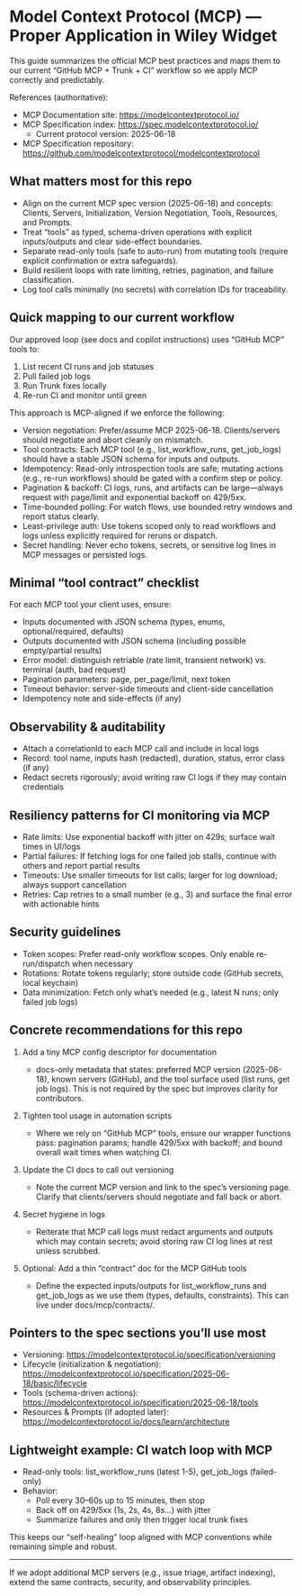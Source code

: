 # Model Context Protocol (MCP) — Proper Application in Wiley Widget

This guide summarizes the official MCP best practices and maps them to our current “GitHub MCP + Trunk + CI” workflow so we apply MCP correctly and predictably.

References (authoritative):
- MCP Documentation site: https://modelcontextprotocol.io/
- MCP Specification index: https://spec.modelcontextprotocol.io/
  - Current protocol version: 2025-06-18
- MCP Specification repository: https://github.com/modelcontextprotocol/modelcontextprotocol

## What matters most for this repo

- Align on the current MCP spec version (2025-06-18) and concepts: Clients, Servers, Initialization, Version Negotiation, Tools, Resources, and Prompts.
- Treat “tools” as typed, schema-driven operations with explicit inputs/outputs and clear side-effect boundaries.
- Separate read-only tools (safe to auto-run) from mutating tools (require explicit confirmation or extra safeguards).
- Build resilient loops with rate limiting, retries, pagination, and failure classification.
- Log tool calls minimally (no secrets) with correlation IDs for traceability.

## Quick mapping to our current workflow

Our approved loop (see docs and copilot instructions) uses “GitHub MCP” tools to:
1) List recent CI runs and job statuses
2) Pull failed job logs
3) Run Trunk fixes locally
4) Re-run CI and monitor until green

This approach is MCP-aligned if we enforce the following:

- Version negotiation: Prefer/assume MCP 2025-06-18. Clients/servers should negotiate and abort cleanly on mismatch.
- Tool contracts: Each MCP tool (e.g., list_workflow_runs, get_job_logs) should have a stable JSON schema for inputs and outputs.
- Idempotency: Read-only introspection tools are safe; mutating actions (e.g., re-run workflows) should be gated with a confirm step or policy.
- Pagination & backoff: CI logs, runs, and artifacts can be large—always request with page/limit and exponential backoff on 429/5xx.
- Time-bounded polling: For watch flows, use bounded retry windows and report status clearly.
- Least-privilege auth: Use tokens scoped only to read workflows and logs unless explicitly required for reruns or dispatch.
- Secret handling: Never echo tokens, secrets, or sensitive log lines in MCP messages or persisted logs.

## Minimal “tool contract” checklist

For each MCP tool your client uses, ensure:
- Inputs documented with JSON schema (types, enums, optional/required, defaults)
- Outputs documented with JSON schema (including possible empty/partial results)
- Error model: distinguish retriable (rate limit, transient network) vs. terminal (auth, bad request)
- Pagination parameters: page, per_page/limit, next token
- Timeout behavior: server-side timeouts and client-side cancellation
- Idempotency note and side-effects (if any)

## Observability & auditability

- Attach a correlationId to each MCP call and include in local logs
- Record: tool name, inputs hash (redacted), duration, status, error class (if any)
- Redact secrets rigorously; avoid writing raw CI logs if they may contain credentials

## Resiliency patterns for CI monitoring via MCP

- Rate limits: Use exponential backoff with jitter on 429s; surface wait times in UI/logs
- Partial failures: If fetching logs for one failed job stalls, continue with others and report partial results
- Timeouts: Use smaller timeouts for list calls; larger for log download; always support cancellation
- Retries: Cap retries to a small number (e.g., 3) and surface the final error with actionable hints

## Security guidelines

- Token scopes: Prefer read-only workflow scopes. Only enable re-run/dispatch when necessary
- Rotations: Rotate tokens regularly; store outside code (GitHub secrets, local keychain)
- Data minimization: Fetch only what’s needed (e.g., latest N runs; only failed job logs)

## Concrete recommendations for this repo

1) Add a tiny MCP config descriptor for documentation
   - docs-only metadata that states: preferred MCP version (2025-06-18), known servers (GitHub), and the tool surface used (list runs, get job logs). This is not required by the spec but improves clarity for contributors.

2) Tighten tool usage in automation scripts
   - Where we rely on “GitHub MCP” tools, ensure our wrapper functions pass: pagination params; handle 429/5xx with backoff; and bound overall wait times when watching CI.

3) Update the CI docs to call out versioning
   - Note the current MCP version and link to the spec’s versioning page. Clarify that clients/servers should negotiate and fall back or abort.

4) Secret hygiene in logs
   - Reiterate that MCP call logs must redact arguments and outputs which may contain secrets; avoid storing raw CI log lines at rest unless scrubbed.

5) Optional: Add a thin “contract” doc for the MCP GitHub tools
   - Define the expected inputs/outputs for list_workflow_runs and get_job_logs as we use them (types, defaults, constraints). This can live under docs/mcp/contracts/.

## Pointers to the spec sections you’ll use most

- Versioning: https://modelcontextprotocol.io/specification/versioning
- Lifecycle (initialization & negotiation): https://modelcontextprotocol.io/specification/2025-06-18/basic/lifecycle
- Tools (schema-driven actions): https://modelcontextprotocol.io/specification/2025-06-18/tools
- Resources & Prompts (if adopted later): https://modelcontextprotocol.io/docs/learn/architecture

## Lightweight example: CI watch loop with MCP

- Read-only tools: list_workflow_runs (latest 1-5), get_job_logs (failed-only)
- Behavior:
  - Poll every 30–60s up to 15 minutes, then stop
  - Back off on 429/5xx (1s, 2s, 4s, 8s…) with jitter
  - Summarize failures and only then trigger local trunk fixes

This keeps our “self-healing” loop aligned with MCP conventions while remaining simple and robust.

---
If we adopt additional MCP servers (e.g., issue triage, artifact indexing), extend the same contracts, security, and observability principles.
